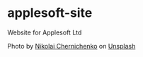 # applesoft-site
Website for Applesoft Ltd

Photo by <a href="https://unsplash.com/@perfectcoding?utm_source=unsplash&utm_medium=referral&utm_content=creditCopyText">Nikolai Chernichenko</a> on <a href="https://unsplash.com/s/photos/apple?utm_source=unsplash&utm_medium=referral&utm_content=creditCopyText">Unsplash</a>
  
